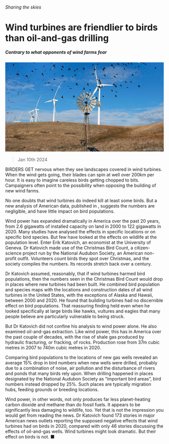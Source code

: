 ###### Sharing the skies

# Wind turbines are friendlier to birds than oil-and-gas drilling 

##### Contrary to what opponents of wind farms fear 

![image](images/20240113_STP504.jpg) 

> Jan 10th 2024 

BIRDERS GET nervous when they see landscapes covered in wind turbines. When the wind gets going, their blades can spin at well over 200km per hour. It is easy to imagine careless birds getting chopped to bits. Campaigners often point to the possibility when opposing the building of new wind farms.

No one doubts that wind turbines do indeed kill at least some birds. But a new analysis of American data, published in , suggests the numbers are negligible, and have little impact on bird populations. 

Wind power has expanded dramatically in America over the past 20 years, from 2.6 gigawatts of installed capacity on land in 2000 to 122 gigawatts in 2020. Many studies have analysed the effects in specific locations or on specific bird species. But few have looked at the effects on wildlife at the population level. Enter Erik Katovich, an economist at the University of Geneva. Dr Katovich made use of the Christmas Bird Count, a citizen-science project run by the National Audubon Society, an American non-profit outfit. Volunteers count birds they spot over Christmas, and the society compiles the numbers. Its records stretch back over a century. 

Dr Katovich assumed, reasonably, that if wind turbines harmed bird populations, then the numbers seen in the Christmas Bird Count would drop in places where new turbines had been built. He combined bird population and species maps with the locations and construction dates of all wind turbines in the United States, with the exceptions of Alaska and Hawaii, between 2000 and 2020. He found that building turbines had no discernible effect on bird populations. That reassuring finding held even when he looked specifically at large birds like hawks, vultures and eagles that many people believe are particularly vulnerable to being struck. 

But Dr Katovich did not confine his analysis to wind power alone. He also examined oil-and-gas extraction. Like wind power, this has  in America over the past couple of decades, with the rise of shale gas produced by hydraulic fracturing, or fracking, of rocks. Production rose from 37m cubic metres in 2007 to 740m cubic metres in 2020. 

Comparing bird populations to the locations of new gas wells revealed an average 15% drop in bird numbers when new wells were drilled, probably due to a combination of noise, air pollution and the disturbance of rivers and ponds that many birds rely upon. When drilling happened in places designated by the National Audubon Society as “important bird areas”, bird numbers instead dropped by 25%. Such places are typically migration hubs, feeding grounds or breeding locations. 

Wind power, in other words, not only produces far less planet-heating carbon dioxide and methane than do fossil fuels. It appears to be significantly less damaging to wildlife, too. Yet that is not the impression you would get from reading the news. Dr Katovich found 173 stories in major American news outlets reporting the supposed negative effects that wind turbines had on birds in 2020, compared with only 46 stories discussing the effects of oil-and-gas wells. Wind turbines might look dramatic. But their effect on birds is not. ■


